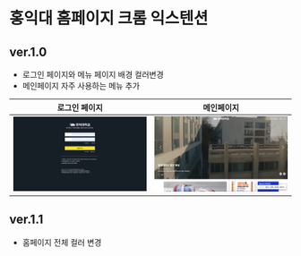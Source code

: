 # 홍익대 홈페이지 크롬 익스텐션

## ver.1.0

- 로그인 페이지와 메뉴 페이지 배경 컬러변경
- 메인페이지 자주 사용하는 메뉴 추가

|                  **로그인 페이지**                   |                  **메인페이지**                   |
| :--------------------------------------------------: | :-----------------------------------------------: |
| <img src="./readmeImg/bgChange.png" alt="배경변경"/> | <img src="./readmeImg/menu1.png" alt="바로가기"/> |

## ver.1.1

- 홈페이지 전체 컬러 변경
